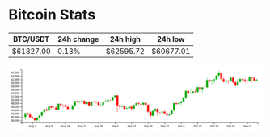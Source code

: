 # Bitcoin Stats

BTC/USDT|24h change|24h high|24h low|
|---|---|---|---|
|$61827.00|0.13%|$62595.72|$60677.01|

<img src="./chart.svg">
